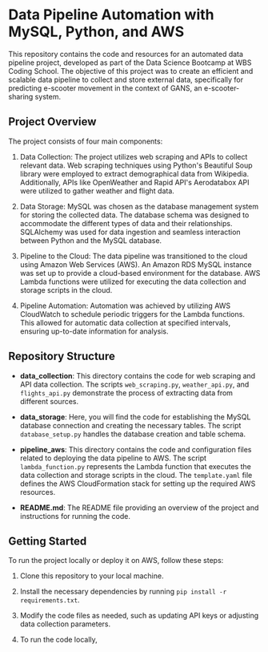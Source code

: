 # Data Pipeline Automation with MySQL, Python, and AWS

This repository contains the code and resources for an automated data pipeline project, developed as part of the Data Science Bootcamp at WBS Coding School. The objective of this project was to create an efficient and scalable data pipeline to collect and store external data, specifically for predicting e-scooter movement in the context of GANS, an e-scooter-sharing system.

## Project Overview

The project consists of four main components:

1. Data Collection: The project utilizes web scraping and APIs to collect relevant data. Web scraping techniques using Python's Beautiful Soup library were employed to extract demographical data from Wikipedia. Additionally, APIs like OpenWeather and Rapid API's Aerodatabox API were utilized to gather weather and flight data.

2. Data Storage: MySQL was chosen as the database management system for storing the collected data. The database schema was designed to accommodate the different types of data and their relationships. SQLAlchemy was used for data ingestion and seamless interaction between Python and the MySQL database.

3. Pipeline to the Cloud: The data pipeline was transitioned to the cloud using Amazon Web Services (AWS). An Amazon RDS MySQL instance was set up to provide a cloud-based environment for the database. AWS Lambda functions were utilized for executing the data collection and storage scripts in the cloud.

4. Pipeline Automation: Automation was achieved by utilizing AWS CloudWatch to schedule periodic triggers for the Lambda functions. This allowed for automatic data collection at specified intervals, ensuring up-to-date information for analysis.

## Repository Structure

- **data_collection**: This directory contains the code for web scraping and API data collection. The scripts `web_scraping.py`, `weather_api.py`, and `flights_api.py` demonstrate the process of extracting data from different sources.

- **data_storage**: Here, you will find the code for establishing the MySQL database connection and creating the necessary tables. The script `database_setup.py` handles the database creation and table schema.

- **pipeline_aws**: This directory contains the code and configuration files related to deploying the data pipeline to AWS. The script `lambda_function.py` represents the Lambda function that executes the data collection and storage scripts in the cloud. The `template.yaml` file defines the AWS CloudFormation stack for setting up the required AWS resources.

- **README.md**: The README file providing an overview of the project and instructions for running the code.

## Getting Started

To run the project locally or deploy it on AWS, follow these steps:

1. Clone this repository to your local machine.

2. Install the necessary dependencies by running `pip install -r requirements.txt`.

3. Modify the code files as needed, such as updating API keys or adjusting data collection parameters.

4. To run the code locally,
